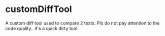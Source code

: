 customDiffTool
==============

A custom diff tool used to compare 2 texts. Pls do not pay attention to the code quality.. it's a quick dirty tool